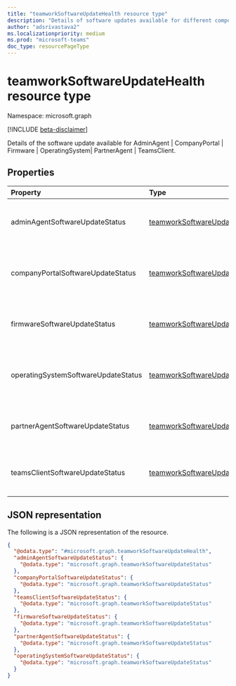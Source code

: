 ```yaml
---
title: "teamworkSoftwareUpdateHealth resource type"
description: "Details of software updates available for different components."
author: "adsrivastava2"
ms.localizationpriority: medium
ms.prod: "microsoft-teams"
doc_type: resourcePageType
---
```


# teamworkSoftwareUpdateHealth resource type

Namespace: microsoft.graph

[!INCLUDE [beta-disclaimer](../../includes/beta-disclaimer.md)]

Details of the software update available for AdminAgent | CompanyPortal | Firmware | OperatingSystem| PartnerAgent | TeamsClient.

## Properties
|Property|Type|Description|
|:---|:---|:---|
|adminAgentSoftwareUpdateStatus|[teamworkSoftwareUpdateStatus](../resources/teamworksoftwareupdatestatus.md)|Software update available for Admin agent.|
|companyPortalSoftwareUpdateStatus|[teamworkSoftwareUpdateStatus](../resources/teamworksoftwareupdatestatus.md)|Software update available for Company portal.|
|firmwareSoftwareUpdateStatus|[teamworkSoftwareUpdateStatus](../resources/teamworksoftwareupdatestatus.md)|Software update available for Firmware.|
|operatingSystemSoftwareUpdateStatus|[teamworkSoftwareUpdateStatus](../resources/teamworksoftwareupdatestatus.md)|Software update available for Operating system.|
|partnerAgentSoftwareUpdateStatus|[teamworkSoftwareUpdateStatus](../resources/teamworksoftwareupdatestatus.md)|Software update available for Partner agent.|
|teamsClientSoftwareUpdateStatus|[teamworkSoftwareUpdateStatus](../resources/teamworksoftwareupdatestatus.md)|Software update available for Teams client.|


## JSON representation
The following is a JSON representation of the resource.
<!-- {
  "blockType": "resource",
  "@odata.type": "microsoft.graph.teamworkSoftwareUpdateHealth"
}
-->
``` json
{
  "@odata.type": "#microsoft.graph.teamworkSoftwareUpdateHealth",
  "adminAgentSoftwareUpdateStatus": {
    "@odata.type": "microsoft.graph.teamworkSoftwareUpdateStatus"
  },
  "companyPortalSoftwareUpdateStatus": {
    "@odata.type": "microsoft.graph.teamworkSoftwareUpdateStatus"
  },
  "teamsClientSoftwareUpdateStatus": {
    "@odata.type": "microsoft.graph.teamworkSoftwareUpdateStatus"
  },
  "firmwareSoftwareUpdateStatus": {
    "@odata.type": "microsoft.graph.teamworkSoftwareUpdateStatus"
  },
  "partnerAgentSoftwareUpdateStatus": {
    "@odata.type": "microsoft.graph.teamworkSoftwareUpdateStatus"
  },
  "operatingSystemSoftwareUpdateStatus": {
    "@odata.type": "microsoft.graph.teamworkSoftwareUpdateStatus"
  }
}
```

